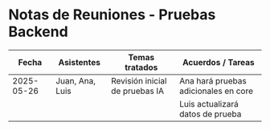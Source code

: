 # Notas de Reuniones - Pruebas Backend

| Fecha       | Asistentes          | Temas tratados                      | Acuerdos / Tareas                          |
|-------------|---------------------|-----------------------------------|--------------------------------------------|
| 2025-05-26  | Juan, Ana, Luis     | Revisión inicial de pruebas IA    | Ana hará pruebas adicionales en core       |
|             |                     |                                   | Luis actualizará datos de prueba            |
